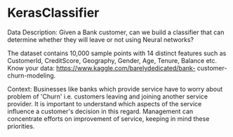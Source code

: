 # KerasClassifier
Data Description: Given a Bank customer, can we build a classifier that can determine whether they will leave or not using Neural networks?

The dataset contains 10,000 sample points with 14 distinct features such as CustomerId, CreditScore, Geography, Gender, Age, Tenure, Balance etc. Know your data: https://www.kaggle.com/barelydedicated/bank-
customer-churn-modeling.

 
Context:
Businesses like banks which provide service have to worry about problem of 'Churn' i.e. customers leaving and joining another service provider. It is important to understand which aspects of the service influence a
customer's decision in this regard. Management can concentrate efforts on improvement of service, keeping in mind these priorities.
